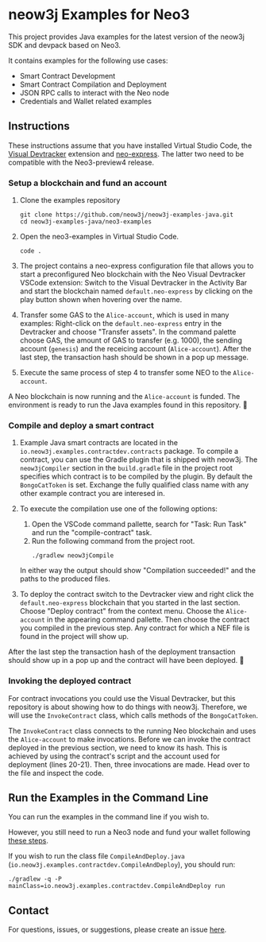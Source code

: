 # neow3j Examples for Neo3

This project provides Java examples for the latest version of the neow3j SDK and devpack based on Neo3.

It contains examples for the following use cases:

- Smart Contract Development
- Smart Contract Compilation and Deployment
- JSON RPC calls to interact with the Neo node
- Credentials and Wallet related examples

## Instructions

These instructions assume that you have installed Virtual Studio Code, the [Visual
Devtracker](https://github.com/ngdenterprise/neo3-visual-tracker/releases) extension and
[neo-express](https://github.com/neo-project/neo-express/releases). The latter two need to be
compatible with the Neo3-preview4 release.

### Setup a blockchain and fund an account

1. Clone the examples repository
    ```
    git clone https://github.com/neow3j/neow3j-examples-java.git
    cd neow3j-examples-java/neo3-examples
    ```
2. Open the neo3-examples in Virtual Studio Code.
    ```
    code .
    ```
3. The project contains a neo-express configuration file that allows you to start a preconfigured
   Neo blockchain with the Neo Visual Devtracker VSCode extension: Switch to the Visual
   Devtracker in the Activity Bar and start the blockchain named `default.neo-express` by clicking
   on the play button shown when hovering over the name.

4. Transfer some GAS to the `Alice-account`, which is used in many examples: Right-click on the
   `default.neo-express` entry in the Devtracker and choose "Transfer assets". In the command
   palette choose GAS, the amount of GAS to transfer (e.g. 1000), the sending account (`genesis`)
   and the receicing account (`Alice-account`). After the last step, the transaction hash should
   be shown in a pop up message. 
   
5. Execute the same process of step 4 to transfer some NEO to the `Alice-account`.

A Neo blockchain is now running and the `Alice-account` is funded. The environment is ready to run
the Java examples found in this repository. 💪


### Compile and deploy a smart contract

1. Example Java smart contracts are located in the `io.neow3j.examples.contractdev.contracts`
   package. To compile a contract, you can use the Gradle plugin that is shipped with neow3j. The
   `neow3jCompiler` section in the `build.gradle` file in the project root specifies which contract 
   is to be compiled by the plugin. By default the `BongoCatToken` is set. Exchange the fully 
   qualified class name with any other example contract you are interesed in.

2. To execute the compilation use one of the following options:
   1. Open the VSCode command pallette, search for "Task: Run Task" and run the "compile-contract"
      task.
   2. Run the following command from the project root.
       ```
       ./gradlew neow3jCompile
       ```
   In either way the output should show "Compilation succeeded!" and the paths to the produced
   files.
   
3. To deploy the contract switch to the Devtracker view and right click the `default.neo-express`
    blockchain that you started in the last section. Choose "Deploy contract" from the context menu.
    Choose the `Alice-account` in the appearing command pallette. Then choose the contract you compiled
    in the previous step. Any contract for which a NEF file is found in the project will show up.

After the last step the transaction hash of the deployment transaction should show up in a pop up
and the contract will have been deployed. 🥳

### Invoking the deployed contract 

For contract invocations you could use the Visual Devtracker, but this repository is about showing
how to do things with neow3j. Therefore, we will use the `InvokeContract` class, which calls methods
of the `BongoCatToken`.

The `InvokeContract` class connects to the running Neo blockchain and uses the `Alice-account` to
make invocations. Before we can invoke the contract deployed in the previous section, we need to
know its hash. This is achieved by using the contract's script and the account used for deployment
(lines 20-21). Then, three invocations are made. Head over to the file and inspect the code.

## Run the Examples in the Command Line

You can run the examples in the command line if you wish to.

However, you still need to run a Neo3 node and fund your wallet following [these steps](#setup-a-blockchain-and-fund-an-account).

If you wish to run the class file `CompileAndDeploy.java` (`io.neow3j.examples.contractdev.CompileAndDeploy`),
you should run:

```shell
./gradlew -q -P mainClass=io.neow3j.examples.contractdev.CompileAndDeploy run
```

## Contact

For questions, issues, or suggestions, please create an issue [here](https://github.com/neow3j/neow3j/issues).
